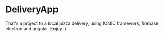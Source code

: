 # DeliveryApp
That's a project to a local pizza delivery, using IONIC framework, firebase, electron and angular. Enjoy :)

